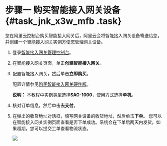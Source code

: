# 步骤一 购买智能接入网关设备 {#task_jnk_x3w_mfb .task}

您在阿里云控制台购买智能接入网关后，阿里云会将智能接入网关设备寄送给您，并创建一个智能接入网关实例方便您管理网关设备。

1.  登录[智能接入网关管理控制台](https://smartag.console.aliyun.com)。 
2.  在智能接入网关页面，单击**创建智能接入网关**。 
3.  配置智能接入网关，然后单击**立即购买**。 

    配置详情参见[购买智能接入网关硬件版](../intl.zh-CN/购买指南/购买智能接入网关硬件版.md#)。

    **说明：** 本教程中实例类型选择**SAG-1000**，使用方式选择**单机**。

4.  核对订单信息，然后单击**去支付**。 
5.  在弹出的收货地址对话框，填写网关设备的收货地址，然后单击**下单**。 您可以在智能接入网关实例页面查看是否下单成功。系统会在下单后两天内发货。如果超期，您可以提交工单查看物流状态。

    ![](http://static-aliyun-doc.oss-cn-hangzhou.aliyuncs.com/assets/img/23803/156074305813783_zh-CN.png)


